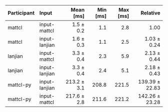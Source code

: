 | Participant | Input | Mean [ms] | Min [ms] | Max [ms] | Relative |
|:---|:---|---:|---:|---:|---:|
| mattcl | input-mattcl | 1.5 ± 0.2 | 1.1 | 2.8 | 1.00 |
| mattcl | input-lanjian | 1.6 ± 0.3 | 1.1 | 2.5 | 1.03 ± 0.24 |
| lanjian | input-mattcl | 3.3 ± 0.4 | 2.3 | 5.9 | 2.13 ± 0.44 |
| lanjian | input-lanjian | 3.3 ± 0.4 | 2.4 | 5.1 | 2.18 ± 0.43 |
| mattcl-py | input-lanjian | 213.2 ± 3.1 | 208.8 | 221.5 | 139.39 ± 22.83 |
| mattcl-py | input-mattcl | 217.6 ± 2.8 | 211.6 | 221.2 | 142.26 ± 23.28 |
